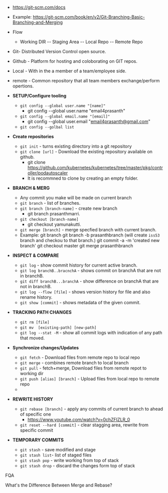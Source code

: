 - https://git-scm.com/docs
- Example: https://git-scm.com/book/en/v2/Git-Branching-Basic-Branching-and-Merging

- Flow
    - Working DIR -- Staging Area -- Local Repo -- Remote Repo
- Git- Distributed Version Control open source.
- Github - Platform for hosting and coloborating on GIT repos.
- Local - With in the a member of a team/employee side.
- remote - Common repository that all team members exchange/perform opertions.
- **SETUP/Configure tooling**
    - `git config --global user.name "[name]"`
        - git config --global user.name "email4prasanth"
    - `git config --global email.name "[email]"`
        - git config --global user.email "email4prasanth@gmail.com"
    - `git config --golbal list`
- **Create repositories**
    - `git init` - turns existing directory into a git repository
    - `git clone [url]` - Download the existing repository available on github.
        - git clone https://github.com/kubernetes/kubernetes/tree/master/pkg/controller/podautoscaler
        - It is recommned to clone by creating an empty folder.
- **BRANCH & MERG**
    - Any commit you make will be made on current branch
    - `git branch` - list of branches.
    - `git branch [branch-name]` - create new branch 
        - git branch prasanthmarri.
    - `git checkout [branch-name]`
        - git checkout yamunakutti.
    - `git merge [branch]` - merge specfied branch with current branch.
    - Example:
        git branch 
        git branch -b prasanthbranch (will create `iss53` branch and checkou to that branch.)
        git commit -a -m 'created new branch'
        git checkout master
        git merge prasanthbranch
- **INSPECT & COMPARE**
    - `git log` - show commit history for current active branch.
    - `git log branchB..bracnchA` - shows commit on branchA that are not in branchB.
    - `git diff branchB...branchA` - show difference on branchA that are not in branchB.
    - `git log --flow [file]` - shows version history for file and also rename history.
    - `git show [commit]` - shows metadata of the given commit.
- **TRACKING PATH CHANGES**
    - `git rm [file]`
    - `git mv  [existing-path] [new-path]` 
    - `git log --stat -M` - show all commit logs with indication of any path that moved.
- **Synchronize changes/Updates**
    - `git fetch` - Download files from remote repo to local repo
    - `git merge` - combines remote branch to local branch
    - `git pull` - fetch+merge, Download files from remote repot to working dir
    - `git push [alias] [branch]` - Upload files from local repo to remote repo
    - 
- **REWRITE HISTORY**
    - `git rebase [branch]` - apply any commits of current branch to ahead of specific one
        - https://www.youtube.com/watch?v=0chZFIZLR_0
    - `git reset --hard [commit]` - clear stagging area, rewrite from specific commit
- **TEMPORARY COMMITS**
    - `git stash` - save modified and stage
    - `git stash list`- list of staged files
    - `git stash pop` - write working from top of stack
    - `git stash drop` - discard the changes form top of stack

</h1> FQA </h1>

What's the Difference Between Merge and Rebase?